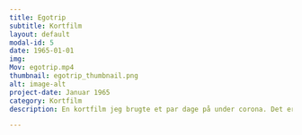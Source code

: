 ```yaml
---
title: Egotrip
subtitle: Kortfilm
layout: default
modal-id: 5
date: 1965-01-01
img:
Mov: egotrip.mp4
thumbnail: egotrip_thumbnail.png
alt: image-alt
project-date: Januar 1965
category: Kortfilm
description: En kortfilm jeg brugte et par dage på under corona. Det er min lillesøster der spiller karakteren Petra.

---
```


